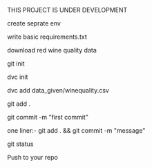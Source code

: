 THIS PROJECT IS UNDER DEVELOPMENT

create seprate env

write basic requirements.txt

download red wine quality data


git init

dvc init

dvc add data_given/winequality.csv

git add .

git commit -m "first commit"

one liner:- git add . && git commit -m "message"

git status

Push to your repo